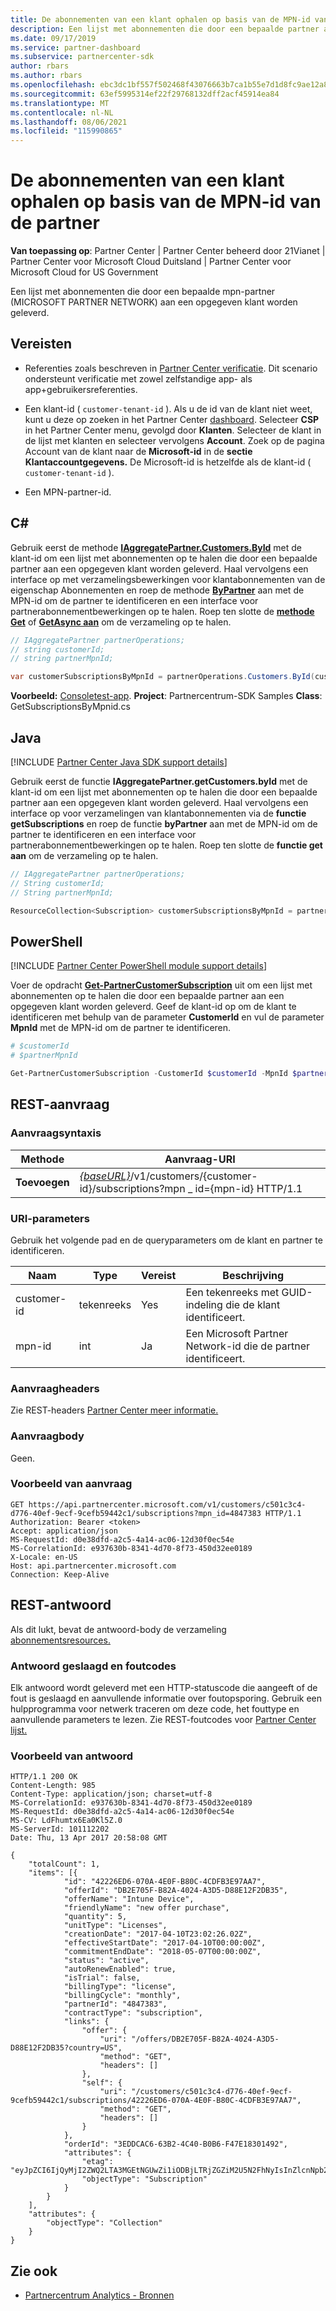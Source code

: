 ```yaml
---
title: De abonnementen van een klant ophalen op basis van de MPN-id van de partner
description: Een lijst met abonnementen die door een bepaalde partner aan een opgegeven klant worden geleverd, op te halen.
ms.date: 09/17/2019
ms.service: partner-dashboard
ms.subservice: partnercenter-sdk
author: rbars
ms.author: rbars
ms.openlocfilehash: ebc3dc1bf557f502468f43076663b7ca1b55e7d1d8fc9ae12a8e0b2a27a21b02
ms.sourcegitcommit: 63ef5995314ef22f29768132dff2acf45914ea84
ms.translationtype: MT
ms.contentlocale: nl-NL
ms.lasthandoff: 08/06/2021
ms.locfileid: "115990865"
---
```

# <a name="get-a-customers-subscriptions-by-partner-mpn-id"></a>De abonnementen van een klant ophalen op basis van de MPN-id van de partner

**Van toepassing op**: Partner Center | Partner Center beheerd door 21Vianet | Partner Center voor Microsoft Cloud Duitsland | Partner Center voor Microsoft Cloud for US Government

Een lijst met abonnementen die door een bepaalde mpn-partner (MICROSOFT PARTNER NETWORK) aan een opgegeven klant worden geleverd.

## <a name="prerequisites"></a>Vereisten

- Referenties zoals beschreven in [Partner Center verificatie](partner-center-authentication.md). Dit scenario ondersteunt verificatie met zowel zelfstandige app- als app+gebruikersreferenties.

- Een klant-id ( `customer-tenant-id` ). Als u de id van de klant niet weet, kunt u deze op zoeken in het Partner Center [dashboard](https://partner.microsoft.com/dashboard). Selecteer **CSP** in het Partner Center menu, gevolgd door **Klanten**. Selecteer de klant in de lijst met klanten en selecteer vervolgens **Account**. Zoek op de pagina Account van de klant naar de **Microsoft-id** in de **sectie Klantaccountgegevens.** De Microsoft-id is hetzelfde als de klant-id ( `customer-tenant-id` ).

- Een MPN-partner-id.

## <a name="c"></a>C\#

Gebruik eerst de methode [**IAggregatePartner.Customers.ById**](/dotnet/api/microsoft.store.partnercenter.customers.icustomercollection.byid) met de klant-id om een lijst met abonnementen op te halen die door een bepaalde partner aan een opgegeven klant worden geleverd. Haal vervolgens een interface op met [](/dotnet/api/microsoft.store.partnercenter.customers.icustomer.subscriptions) verzamelingsbewerkingen voor klantabonnementen van de eigenschap Abonnementen en roep de methode [**ByPartner**](/dotnet/api/microsoft.store.partnercenter.subscriptions.isubscriptioncollection.bypartner) aan met de MPN-id om de partner te identificeren en een interface voor partnerabonnementbewerkingen op te halen. Roep ten slotte de [**methode Get**](/dotnet/api/microsoft.store.partnercenter.genericoperations.ientireentitycollectionretrievaloperations-2.get) of [**GetAsync aan**](/dotnet/api/microsoft.store.partnercenter.genericoperations.ientireentitycollectionretrievaloperations-2.getasync) om de verzameling op te halen.

```csharp
// IAggregatePartner partnerOperations;
// string customerId;
// string partnerMpnId;

var customerSubscriptionsByMpnId = partnerOperations.Customers.ById(customerId).Subscriptions.ByPartner(partnerMpnId).Get();
```

**Voorbeeld:** [Consoletest-app](console-test-app.md). **Project**: Partnercentrum-SDK Samples **Class**: GetSubscriptionsByMpnid.cs

## <a name="java"></a>Java

[!INCLUDE [Partner Center Java SDK support details](../includes/java-sdk-support.md)]

Gebruik eerst de functie **IAggregatePartner.getCustomers.byId** met de klant-id om een lijst met abonnementen op te halen die door een bepaalde partner aan een opgegeven klant worden geleverd. Haal vervolgens een interface op voor verzamelingen van klantabonnementen via de **functie getSubscriptions** en roep de functie **byPartner** aan met de MPN-id om de partner te identificeren en een interface voor partnerabonnementbewerkingen op te halen. Roep ten slotte de **functie get aan** om de verzameling op te halen.

```java
// IAggregatePartner partnerOperations;
// String customerId;
// String partnerMpnId;

ResourceCollection<Subscription> customerSubscriptionsByMpnId = partnerOperations.getCustomers().byId(customerId).getSubscriptions().byPartner(partnerMpnId).get();
```

## <a name="powershell"></a>PowerShell

[!INCLUDE [Partner Center PowerShell module support details](../includes/powershell-module-support.md)]

Voer de opdracht [**Get-PartnerCustomerSubscription**](https://github.com/Microsoft/Partner-Center-PowerShell/blob/master/docs/help/Get-PartnerCustomerSubscription.md) uit om een lijst met abonnementen op te halen die door een bepaalde partner aan een opgegeven klant worden geleverd. Geef de klant-id op om de klant te identificeren met behulp van de parameter **CustomerId** en vul de parameter **MpnId** met de MPN-id om de partner te identificeren.

```powershell
# $customerId
# $partnerMpnId

Get-PartnerCustomerSubscription -CustomerId $customerId -MpnId $partnerMpnId
```

## <a name="rest-request"></a>REST-aanvraag

### <a name="request-syntax"></a>Aanvraagsyntaxis

| Methode  | Aanvraag-URI |
|---------|----------------------------------------------------------------------------------------------------------------|
| **Toevoegen** | [*{baseURL}*](partner-center-rest-urls.md)/v1/customers/{customer-id}/subscriptions?mpn \_ id={mpn-id} HTTP/1.1 |

### <a name="uri-parameters"></a>URI-parameters

Gebruik het volgende pad en de queryparameters om de klant en partner te identificeren.

| Naam        | Type   | Vereist | Beschrijving                                                 |
|-------------|--------|----------|-------------------------------------------------------------|
| customer-id | tekenreeks | Yes      | Een tekenreeks met GUID-indeling die de klant identificeert.       |
| mpn-id      | int    | Ja      | Een Microsoft Partner Network-id die de partner identificeert. |

### <a name="request-headers"></a>Aanvraagheaders

Zie REST-headers [Partner Center meer informatie.](headers.md)

### <a name="request-body"></a>Aanvraagbody

Geen.

### <a name="request-example"></a>Voorbeeld van aanvraag

```http
GET https://api.partnercenter.microsoft.com/v1/customers/c501c3c4-d776-40ef-9ecf-9cefb59442c1/subscriptions?mpn_id=4847383 HTTP/1.1
Authorization: Bearer <token>
Accept: application/json
MS-RequestId: d0e38dfd-a2c5-4a14-ac06-12d30f0ec54e
MS-CorrelationId: e937630b-8341-4d70-8f73-450d32ee0189
X-Locale: en-US
Host: api.partnercenter.microsoft.com
Connection: Keep-Alive
```

## <a name="rest-response"></a>REST-antwoord

Als dit lukt, bevat de antwoord-body de verzameling [abonnementsresources.](subscription-resources.md)

### <a name="response-success-and-error-codes"></a>Antwoord geslaagd en foutcodes

Elk antwoord wordt geleverd met een HTTP-statuscode die aangeeft of de fout is geslaagd en aanvullende informatie over foutopsporing. Gebruik een hulpprogramma voor netwerk traceren om deze code, het fouttype en aanvullende parameters te lezen. Zie REST-foutcodes voor [Partner Center lijst.](error-codes.md)

### <a name="response-example"></a>Voorbeeld van antwoord

```http
HTTP/1.1 200 OK
Content-Length: 985
Content-Type: application/json; charset=utf-8
MS-CorrelationId: e937630b-8341-4d70-8f73-450d32ee0189
MS-RequestId: d0e38dfd-a2c5-4a14-ac06-12d30f0ec54e
MS-CV: LdFhumtx6Ea0Kl5Z.0
MS-ServerId: 101112202
Date: Thu, 13 Apr 2017 20:58:08 GMT

{
    "totalCount": 1,
    "items": [{
            "id": "42226ED6-070A-4E0F-B80C-4CDFB3E97AA7",
            "offerId": "DB2E705F-B82A-4024-A3D5-D88E12F2DB35",
            "offerName": "Intune Device",
            "friendlyName": "new offer purchase",
            "quantity": 5,
            "unitType": "Licenses",
            "creationDate": "2017-04-10T23:02:26.02Z",
            "effectiveStartDate": "2017-04-10T00:00:00Z",
            "commitmentEndDate": "2018-05-07T00:00:00Z",
            "status": "active",
            "autoRenewEnabled": true,
            "isTrial": false,
            "billingType": "license",
            "billingCycle": "monthly",
            "partnerId": "4847383",
            "contractType": "subscription",
            "links": {
                "offer": {
                    "uri": "/offers/DB2E705F-B82A-4024-A3D5-D88E12F2DB35?country=US",
                    "method": "GET",
                    "headers": []
                },
                "self": {
                    "uri": "/customers/c501c3c4-d776-40ef-9ecf-9cefb59442c1/subscriptions/42226ED6-070A-4E0F-B80C-4CDFB3E97AA7",
                    "method": "GET",
                    "headers": []
                }
            },
            "orderId": "3EDDCAC6-63B2-4C40-B0B6-F47E18301492",
            "attributes": {
                "etag": "eyJpZCI6IjQyMjI2ZWQ2LTA3MGEtNGUwZi1iODBjLTRjZGZiM2U5N2FhNyIsInZlcnNpb24iOjF9",
                "objectType": "Subscription"
            }
        }
    ],
    "attributes": {
        "objectType": "Collection"
    }
}
```

## <a name="see-also"></a>Zie ook

- [Partnercentrum Analytics - Bronnen](partner-center-analytics-resources.md)
